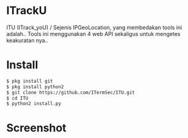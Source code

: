 # ITrackU
ITU (ITrack_yoU) / Sejenis IPGeoLocation, yang membedakan tools ini adalah.. Tools ini menggunakan 4 web API sekaligus untuk mengetes keakuratan nya.. 
# Install
```bash
$ pkg install git
$ pkg install python2
$ git clone https://github.com/ITermSec/ITU.git
$ cd ITU
$ python2 install.py
```
# Screenshot
